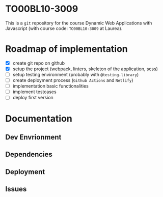 # TO00BL10-3009

This is a `git` repository for the course Dynamic Web Applications with Javascript (with course code: `TO00BL10-3009` at Laurea).

# Roadmap of implementation

- [x] create git repo on github
- [x] setup the project (webpack, linters, skeleton of the application, scss)
- [ ] setup testing environment (probably with `@testing-library`)
- [ ] create deployment process (`Github Actions` and `Netlify`)
- [ ] implementation basic functionalities
- [ ] implement testcases
- [ ] deploy first version

# Documentation

## Dev Envrionment

## Dependencies

## Deployment

## Issues